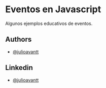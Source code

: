 
# Eventos en Javascript

Algunos ejemplos educativos de eventos.


## Authors

- [@julioavantt](https://www.github.com/julioavantt)

## Linkedin

- [@julioavantt](https://linkedin.com/in/julio-avantt)

